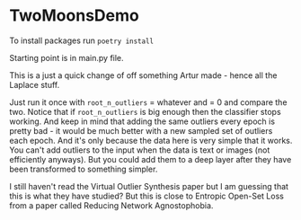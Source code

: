 # TwoMoonsDemo

To install packages run `poetry install`

Starting point is in main.py file.

This is a just a quick change of off something Artur made - hence all the Laplace stuff.

Just run it once with `root_n_outliers` = whatever and = 0 and compare the two.
Notice that if `root_n_outliers` is big enough then the classifier stops working.
And keep in mind that adding the same outliers every epoch is pretty bad - it would be much better with a new sampled set of outliers each epoch.
And it's only because the data here is very simple that it works. You can't add outliers to the input when the data is text or images (not efficiently anyways).
But you could add them to a deep layer after they have been transformed to something simpler.

I still haven't read the Virtual Outlier Synthesis paper but I am guessing that this is what they have studied?
But this is close to Entropic Open-Set Loss from a paper called Reducing Network Agnostophobia. 
